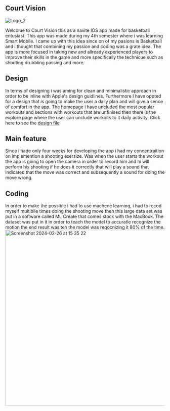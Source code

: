 ## Court Vision 
![Logo_2](https://github.com/Viktor1722/Court-Vision/assets/102257718/cf1177f8-9e98-4166-b3be-847bfc5e1e92)

Welcome to Court Vision this as a navite IOS app made for basketball entusiast. This app was made during my 4th semester where i was learning Smart Mobile. I came up with this idea since on of my pasions is Basketball and i thought that combining my passion and coding was a grate idea.
The app is more focused in taking new and allready experienced players to improve their skills in the game and more specifically the technicue such as shooting drubbling passing and more.

## Design 

In terms of designing i was aming for clean and minimalistic approach in order to be inline with Apple's design guidlines. Furthermore I have oppted for a design that is going to make the user a daily plan and will give a sence of comfort in the app. The homepage i have uncluded the most popular workouts and sections with workouts that are unfinised then there is the explore page where the user can unclude workoits to it daily activity. Click here to see the [design file](https://www.figma.com/file/MVDysO4qyWORPMlMYtyJXy/DUO-APP-IOS?type=design&node-id=69%3A8&mode=design&t=2b6pGrwOdQY9JVuj-1)

## Main feature 
Since i hade only four weeks for developing the app i had my concentraition on implemention a shooting exersize. Was when the user starts the workout the app is going to open the camera in order to record him and hi will perform his shooting if he does it correctly that will play a sound that indicated that the move was correct and subsequently a sound for doing the move wrong. 

## Coding 

In order to make the possible i had to use machene learning, i had to recod myself multiblie times doing the shooting move then this large data set was put in a software called ML Create that comes stock with the MacBook. The dataset was put in it in order to teach the model to accuratle recognize the motion the end result was teh the model was reqocnizing it 80% of the time. 
<img width="557" alt="Screenshot 2024-02-26 at 15 35 22" src="https://github.com/Viktor1722/Court-Vision/assets/102257718/541daad7-6b68-43df-9b0e-a437cdb880cd">
